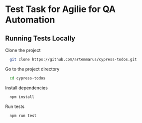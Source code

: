 #  Test Task for Agilie for QA Automation


## Running Tests Locally


Clone the project

```bash
  git clone https://github.com/artemmarus/cypress-todos.git
```

Go to the project directory

```bash
  cd cypress-todos
```

Install dependencies

```bash
  npm install
```

Run tests

```bash
  npm run test
```
